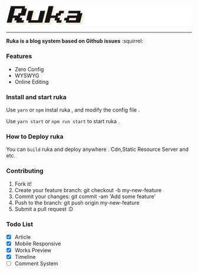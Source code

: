 ![ruka](./assets/ruka.png)

---

**Ruka is a blog system based on Github issues** :squirrel:

### Features

- Zero Config
- WYSWYG
- Online Editing

### Install and start ruka

Use `yarn` or `npm` instal ruka , and modify the config file .

Use `yarn start` or `npm run start` to start ruka .

### How to Deploy ruka

You can `build` ruka and deploy anywhere . Cdn,Static Resource Server and etc.

### Contributing

1. Fork it!
2. Create your feature branch: git checkout -b my-new-feature
3. Commit your changes: git commit -am 'Add some feature'
4. Push to the branch: git push origin my-new-feature
5. Submit a pull request :D

### Todo List

- [X] Article
- [X] Mobile Responsive
- [X] Works Preview
- [X] Timeline
- [ ] Comment System
